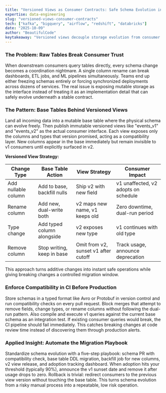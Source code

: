 ```yaml
---
title: "Versioned Views as Consumer Contracts: Safe Schema Evolution in Production Pipelines"
expertise: data-engineering
slug: "versioned-views-consumer-contracts"
tech: ["kafka", "bigquery", "airflow", "redshift", "databricks"]
date: "2025-10-09"
author: "BeautifulCode"
keytakeaway: "Versioned views decouple storage evolution from consumer contracts, making additive changes instant safe and breaking changes manageable through controlled dual run windows enforced by CI."
---
```


### The Problem: Raw Tables Break Consumer Trust

When downstream consumers query tables directly, every schema change becomes a coordination nightmare. A single column rename can break dashboards, ETL jobs, and ML pipelines simultaneously. Teams end up either freezing schemas entirely or forcing synchronized deployments across dozens of services. The real issue is exposing mutable storage as the interface instead of treating it as an implementation detail that can safely evolve underneath a stable contract.

### The Pattern: Base Tables Behind Versioned Views

Land all incoming data into a mutable base table where the physical schema can evolve freely. Then publish immutable versioned views like "events_v1" and "events_v2" as the actual consumer interface. Each view exposes only the columns and types that version promised, acting as a compatibility layer. New columns appear in the base immediately but remain invisible to v1 consumers until explicitly surfaced in v2.

**Versioned View Strategy:**

| Change Type         | Base Table Action           | View Strategy                        | Consumer Impact                      |
| ------------------- | --------------------------- | ------------------------------------ | ------------------------------------ |
| Add nullable column | Add to base, backfill nulls | Ship v2 with new field               | v1 unaffected, v2 adopts on schedule |
| Rename column       | Add new, dual-write both    | v2 maps new name, v1 keeps old       | Zero downtime, dual-run period       |
| Type change         | Add typed column alongside  | v2 exposes new type                  | v1 continues with old type           |
| Remove column       | Stop writing, keep in base  | Omit from v2, sunset v1 after cutoff | Track usage, announce deprecation    |

This approach turns additive changes into instant safe operations while giving breaking changes a controlled migration window.

### Enforce Compatibility in CI Before Production

Store schemas in a typed format like Avro or Protobuf in version control and run compatibility checks on every pull request. Block merges that attempt to remove fields, change types, or rename columns without following the dual-run pattern. Also compile and execute v1 queries against the current base schema as an integration test. If existing consumer queries would break, the CI pipeline should fail immediately. This catches breaking changes at code review time instead of discovering them through production alerts.

### Applied Insight: Automate the Migration Playbook

Standardize schema evolution with a five-step playbook: schema PR with compatibility check, base table DDL migration, backfill job for new columns, v2 view release, and adoption tracking dashboard. When adoption hits your threshold (typically 90%), announce the v1 sunset date and remove it after usage drops to zero. Rollback is trivial: redirect consumers to the previous view version without touching the base table. This turns schema evolution from a risky manual process into a repeatable, low risk operation.
